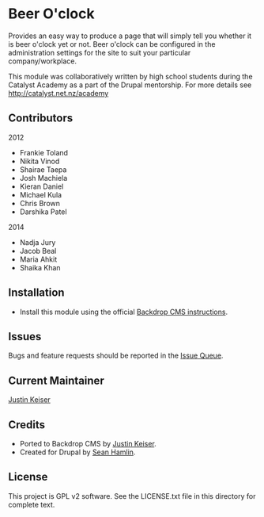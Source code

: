 # Beer O'clock

Provides an easy way to produce a page that will simply tell you whether it is
beer o'clock yet or not. Beer o'clock can be configured in the administration
settings for the site to suit your particular company/workplace.

This module was collaboratively written by high school students during the
Catalyst Academy as a part of the Drupal mentorship. For more details see
http://catalyst.net.nz/academy

Contributors
------------

2012

 - Frankie Toland
 - Nikita Vinod
 - Shairae Taepa
 - Josh Machiela
 - Kieran Daniel
 - Michael Kula
 - Chris Brown
 - Darshika Patel

2014

 - Nadja Jury
 - Jacob Beal
 - Maria Ahkit
 - Shaika Khan

## Installation

- Install this module using the official [Backdrop CMS instructions](https://backdropcms.org/user-guide/modules).

## Issues

Bugs and feature requests should be reported in the [Issue Queue](https://github.com/backdrop-contrib/beer_o_clock/issues).

## Current Maintainer

[Justin Keiser](https://github.com/keiserjb)

## Credits

- Ported to Backdrop CMS by [Justin Keiser](https://github.com/keiserjb).
- Created for Drupal by [Sean Hamlin](http://drupal.org/user/358731).

## License

This project is GPL v2 software. See the LICENSE.txt file in this directory for complete text.
